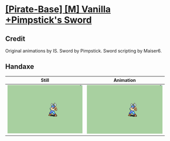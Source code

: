 # [\[Pirate-Base\] \[M\] Vanilla +Pimpstick's Sword](../)

## Credit

Original animations by IS.
Sword by Pimpstick.
Sword scripting by Maiser6.
	
## Handaxe

| Still | Animation |
| :---: | :-------: |
| ![Handaxe still](./Handaxe_000.png) | ![Handaxe animation](./Handaxe.gif) |

